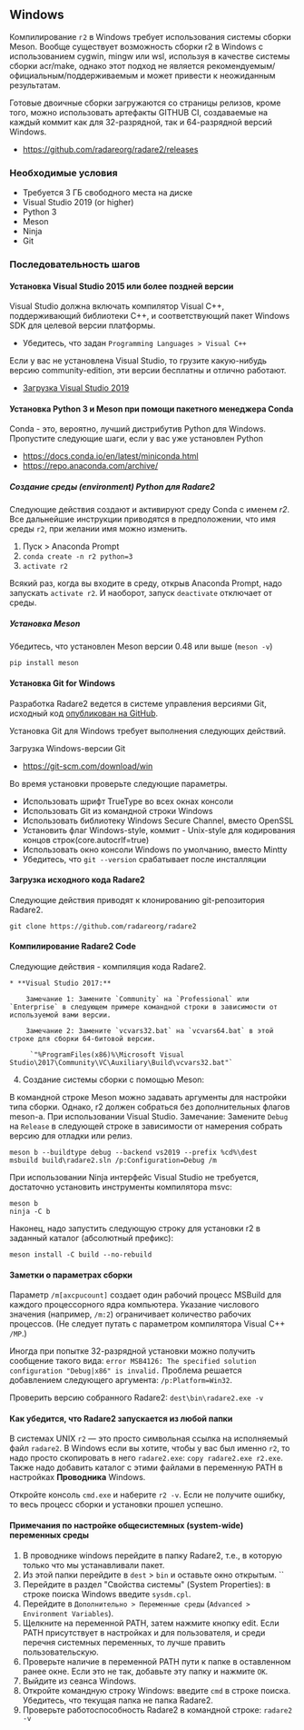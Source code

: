 ## Windows

Компилирование `г2` в Windows требует использования системы сборки Meson. Вообще существует возможность сборки r2 в Windows с использованием cygwin, mingw или wsl, используя в качестве системы сборки acr/make, однако этот подход не является рекомендуемым/официальным/поддерживаемым и может привести к неожиданным результатам.

Готовые двоичные сборки загружаются со страницы релизов, кроме того, можно использовать артефакты GITHUB CI, создаваемые на каждый коммит как для 32-разрядной, так и 64-разрядной версий Windows.

* https://github.com/radareorg/radare2/releases

### Необходимые условия

* Требуется 3 ГБ свободного места на диске
* Visual Studio 2019 (or higher)
* Python 3
* Meson
* Ninja
* Git

### Последовательность шагов

#### Установка Visual Studio 2015 или более поздней версии

Visual Studio должна включать компилятор Visual C++, поддерживающий библиотеки C++, и соответствующий пакет Windows SDK для целевой версии платформы.

* Убедитесь, что задан `Programming Languages > Visual C++`

Если у вас не установлена Visual Studio, то грузите какую-нибудь версию community-edition, эти версии бесплатны и отлично работают.

* [Загрузка Visual Studio 2019](https://visualstudio.microsoft.com/downloads/)

#### Установка Python 3 и Meson при помощи пакетного менеджера Conda

Conda - это, вероятно, лучший дистрибутив Python для Windows. Пропустите следующие шаги, если у вас уже установлен Python

* https://docs.conda.io/en/latest/miniconda.html
* https://repo.anaconda.com/archive/

##### Создание среды (environment) Python для Radare2

Следующие действия создают и активируют среду Conda с именем *r2*. Все дальнейшие инструкции приводятся в предположении, что имя среды `r2`, при желании имя можно изменить.

1. Пуск > Anaconda Prompt
2. `conda create -n r2 python=3`
3. `activate r2`

Всякий раз, когда вы входите в среду, открыв Anaconda Prompt, надо запускать `activate r2`. И наоборот, запуск `deactivate` отключает от среды.

##### Установка Meson

Убедитесь, что установлен Meson версии 0.48 или выше (`meson -v`)

```
pip install meson
```

#### Установка Git for Windows

Разработка Radare2 ведется в системе управления версиями Git, исходный код [опубликован на GitHub](https://github.com/radareorg).

Установка Git для Windows требует выполнения следующих действий.

Загрузка  Windows-версии Git

* https://git-scm.com/download/win

Во время установки проверьте следующие параметры.

* Использовать шрифт TrueType во всех окнах консоли
* Использовать Git из командной строки Windows
* Использовать библиотеку Windows Secure Channel, вместо OpenSSL
* Установить флаг Windows-style, коммит - Unix-style для кодирования концов строк(core.autocrlf=true)
* Использовать окно консоли Windows по умолчанию, вместо Mintty
* Убедитесь, что `git --version` срабатывает после инсталляции


#### Загрузка исходного кода Radare2

Следующие действия приводят к клонированию git-репозитория Radare2.

```
git clone https://github.com/radareorg/radare2
```

#### Компилирование Radare2 Code

Следующие действия - компиляция кода Radare2.

    * **Visual Studio 2017:**

        Замечание 1: Замените `Community` на `Professional` или `Enterprise` в следующем примере командной строки в зависимости от используемой вами версии.

        Замечание 2: Замените `vcvars32.bat` на `vcvars64.bat` в этой строке для сборки 64-битовой версии.

         `"%ProgramFiles(x86)%\Microsoft Visual Studio\2017\Community\VC\Auxiliary\Build\vcvars32.bat"`

4. Создание системы сборки с помощью Meson:

В командной строке Meson можно задавать аргументы для настройки типа сборки. Однако, r2 должен собраться без дополнительных флагов meson-а. При использовании Visual Studio. Замечание: Замените `Debug` на `Release` в следующей строке в зависимости от намерения собрать версию для отладки или релиз.

```
meson b --buildtype debug --backend vs2019 --prefix %cd%\dest
msbuild build\radare2.sln /p:Configuration=Debug /m
```

При использовании Ninja интерфейс Visual Studio не требуется, достаточно установить инструменты компилятора msvc:

```
meson b
ninja -C b
```

Наконец, надо запустить следующую строку для установки r2 в заданный каталог (абсолютный префикс):

```
meson install -C build --no-rebuild
```

#### Заметки о параметрах сборки

Параметр `/m[axcpucount]` создает один рабочий процесс MSBuild для каждого процессорного ядра компьютера. Указание числового значения (например, `/m:2`) ограничивает количество рабочих процессов. (Не следует путать с параметром компилятора Visual C++ `/MP`.)

Иногда при попытке 32-разрядной установки можно получить сообщение такого вида: `error MSB4126: The specified solution configuration "Debug|x86" is invalid.` Проблема решается добавлением следующего аргумента: `/p:Platform=Win32`.

Проверить версию собранного Radare2: `dest\bin\radare2.exe -v`

#### Как убедится, что Radare2 запускается из любой папки

В системах UNIX `r2` — это просто символьная ссылка на исполняемый файл `radare2`. В Windows если вы хотите, чтобы у вас был именно `r2`, то надо просто скопировать в него `radare2.exe`: `copy radare2.exe r2.exe`. Также надо добавить каталог с этими файлами в переменную PATH в настройках **Проводника** Windows.

Откройте консоль `cmd.exe` и наберите `r2 -v`. Если не получите ошибку, то весь процесс сборки и установки прошел успешно.

#### Примечания по настройке общесистемных (system-wide) переменных среды

1. В проводнике windows перейдите в папку Radare2, т.е., в которую только что мы устанавливали пакет.
2. Из этой папки перейдите в `dest` > `bin` и оставьте окно открытым. ``
3. Перейдите в раздел "Свойства системы" (System Properties): в строке поиска Windows введите `sysdm.cpl`.
4. Перейдите в `Дополнительно > Переменные среды` (`Advanced > Environment Variables`).
5. Щелкните на переменной PATH, затем нажмите кнопку edit. Если PATH присутствует в настройках и для пользователя, и среди перечня системных переменных, то лучше править пользовательскую.
6. Проверьте наличие в переменной PATH пути к папке в оставленном ранее окне. Если это не так, добавьте эту папку и нажмите `OK`.
7. Выйдите из сеанса Windows.
8. Откройте командную строку Windows: введите `cmd` в строке поиска. Убедитесь, что текущая папка не папка Radare2.
9. Проверьте работоспособность Radare2 в командной строке: `radare2 -v`
